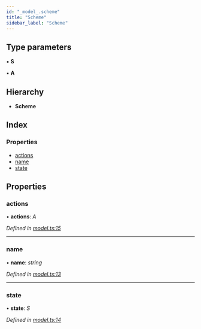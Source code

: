 ```yaml
---
id: "_model_.scheme"
title: "Scheme"
sidebar_label: "Scheme"
---
```


## Type parameters

▪ **S**

▪ **A**

## Hierarchy

* **Scheme**

## Index

### Properties

* [actions](_model_.scheme.md#actions)
* [name](_model_.scheme.md#name)
* [state](_model_.scheme.md#state)

## Properties

###  actions

• **actions**: *A*

*Defined in [model.ts:15](https://github.com/unadlib/reactant/blob/f1370319/packages/reactant-model/src/model.ts#L15)*

___

###  name

• **name**: *string*

*Defined in [model.ts:13](https://github.com/unadlib/reactant/blob/f1370319/packages/reactant-model/src/model.ts#L13)*

___

###  state

• **state**: *S*

*Defined in [model.ts:14](https://github.com/unadlib/reactant/blob/f1370319/packages/reactant-model/src/model.ts#L14)*
